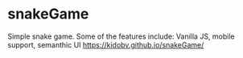 # snakeGame
Simple snake game. Some of the features include: Vanilla JS, mobile support, semanthic UI
https://kidobv.github.io/snakeGame/
